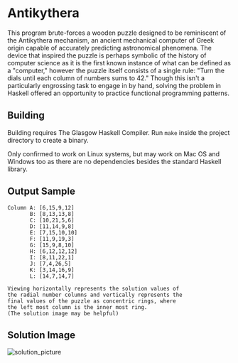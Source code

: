 # Antikythera
This program brute-forces a wooden puzzle designed to be reminiscent of the Antikythera mechanism, an ancient mechanical computer of Greek origin capable of accurately predicting astronomical phenomena. The device that inspired the puzzle is perhaps symbolic of the history of computer science as it is the first known instance of what can be defined as a "computer," however the puzzle itself consists of a single rule: "Turn the dials until each column of numbers sums to 42." Though this isn't a particularly engrossing task to engage in by hand, solving the problem in Haskell offered an opportunity to practice functional programming patterns.

## Building
Building requires The Glasgow Haskell Compiler. Run `make` inside the project directory to create a binary.

Only confirmed to work on Linux systems, but may work on Mac OS and Windows too as there are no dependencies besides the standard Haskell library.

## Output Sample
```
Column A: [6,15,9,12]
       B: [8,13,13,8]
       C: [10,21,5,6]
       D: [11,14,9,8]
       E: [7,15,10,10]
       F: [11,9,19,3]
       G: [15,9,8,10]
       H: [6,12,12,12]
       I: [8,11,22,1]
       J: [7,4,26,5]
       K: [3,14,16,9]
       L: [14,7,14,7]

Viewing horizontally represents the solution values of
the radial number columns and vertically represents the
final values of the puzzle as concentric rings, where
the left most column is the inner most ring.
(The solution image may be helpful)
```

## Solution Image
![solution_picture](https://user-images.githubusercontent.com/61144046/158664620-33ae6797-3786-4dce-9d2c-3a2e22c1d529.jpg)
